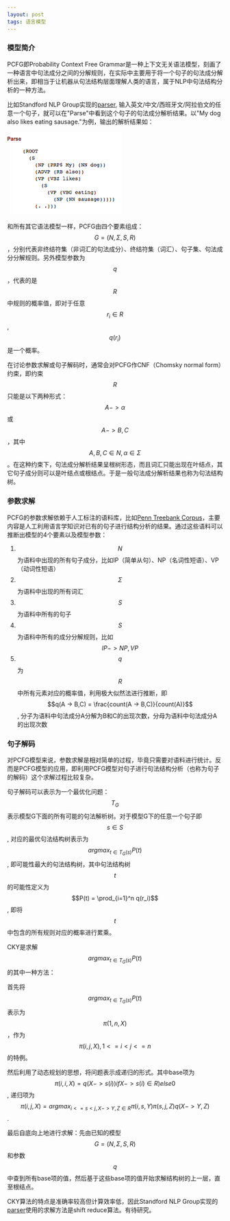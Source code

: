```yaml
---
layout: post
tags: 语言模型
---
```


### 模型简介
PCFG即Probability Context Free Grammar是一种上下文无关语法模型，刻画了一种语言中句法成分之间的分解规则，在实际中主要用于将一个句子的句法成分解析出来，即相当于让机器从句法结构层面理解人类的语言，属于NLP中句法结构分析的一种方法。

比如Standford NLP Group实现的[parser](http://nlp.stanford.edu:8080/parser/), 输入英文/中文/西班牙文/阿拉伯文的任意一个句子，就可以在"Parse"中看到这个句子的句法成分解析结果。以"My dog also likes eating sausage."为例，输出的解析结果如：

![parse tree](https://raw.githubusercontent.com/nomadcube/nomadcube.github.io/master/parse_tree.png)

和所有其它语法模型一样，PCFG由四个要素组成：$$G = (N, \Sigma, S, R)$$，分别代表非终结符集（非词汇的句法成分）、终结符集（词汇）、句子集、句法成分分解规则。另外模型参数为$$q$$，代表的是$$R$$中规则的概率值，即对于任意$$r_i \in R$$, $$q(r_i)$$是一个概率。

在讨论参数求解或句子解码时，通常会对PCFG作CNF（Chomsky normal form）约束，即约束$$R$$只能是以下两种形式：$$A -> \alpha$$或$$A -> B,C$$，其中$$A, B, C \in N, \alpha \in \Sigma$$。在这种约束下，句法成分解析结果呈根树形态，而且词汇只能出现在叶结点，其它句子成分则可以是叶结点或根结点。于是一般句法成分解析结果也称为句法结构树。

### 参数求解

PCFG的参数求解依赖于人工标注的语料库，比如[Penn Treebank Corpus](https://www.cis.upenn.edu/~treebank/switch-samp-bkt.html)，主要内容是人工利用语言学知识对已有的句子进行结构分析的结果。通过这些语料可以推断出模型的4个要素以及模型参数：

1. $$N$$为语料中出现的所有句子成分，比如IP（简单从句）、NP（名词性短语）、VP（动词性短语）
2. $$\Sigma$$为语料中出现的所有词汇
3. $$S$$为语料中所有的句子
4. $$S$$为语料中所有的成分分解规则，比如$$IP -> NP,VP$$
5. $$q$$为$$R$$中所有元素对应的概率值，利用极大似然法进行推断，即$$q(A -> B,C) = \frac{count(A -> B,C)}{count(A)}$$, 分子为语料中句法成分A分解为B和C的出现次数，分母为语料中句法成分A的出现次数

### 句子解码
对PCFG模型来说，参数求解是相对简单的过程，毕竟只需要对语料进行统计。反而是PCFG模型的应用，即利用PCFG模型对句子进行句法结构分析（也称为句子的解码）这个求解过程比较复杂。

句子解码可以表示为一个最优化问题：$$T_G$$表示模型G下面的所有可能的句法解析树。对于模型G下的任意一个句子即$$s \in S$$, 对应的最优句法结构树表示为$$argmax_{t \in T_G(s)} P(t)$$, 即可能性最大的句法结构树，其中句法结构树$$t$$的可能性定义为$$P(t) = \prod_{i=1}^n q(r_i)$$, 即将$$t$$中包含的所有规则对应的概率进行累乘。

CKY是求解$$argmax_{t \in T_G(s)} P(t)$$的其中一种方法：

首先将$$argmax_{t \in T_G(s)} P(t)$$表示为$$\pi(1,n,X)$$，作为$$\pi(i,j,X), 1 <= i < j <= n$$的特例。

然后利用了动态规划的思想，将问题表示成递归的形式。其中base项为$$\pi(i,i,X) = q(X -> s(i)) if X -> s(i) \in R) else 0$$, 递归项为$$\pi(i,j,X) = argmax_{i<=s<j, X -> Y,Z \in R} \pi(i,s,Y) \pi(s,j,Z) q(X -> Y,Z)$$.

最后自底向上地进行求解：先由已知的模型$$G = (N, \Sigma, S, R)$$和参数$$q$$中查到所有base项的值，然后基于这些base项的值开始求解结构树的上一层，直至根结点。

CKY算法的特点是准确率较高但计算效率低，因此Standford NLP Group实现的[parser](http://nlp.stanford.edu:8080/parser/)使用的求解方法是shift reduce算法。有待研究。
